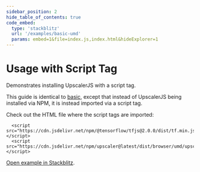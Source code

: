 ```yaml
---
sidebar_position: 2
hide_table_of_contents: true
code_embed:
  type: 'stackblitz'
  url: '/examples/basic-umd'
  params: embed=1&file=index.js,index.html&hideExplorer=1
---
```


# Usage with Script Tag

Demonstrates installing UpscalerJS with a script tag.

This guide is identical to [basic](basic), except that instead of UpscalerJS being installed via NPM, it is instead imported via a script tag.

Check out the HTML file where the script tags are imported:

```
  <script src="https://cdn.jsdelivr.net/npm/@tensorflow/tfjs@2.0.0/dist/tf.min.js"></script>
  <script src="https://cdn.jsdelivr.net/npm/upscaler@latest/dist/browser/umd/upscaler.min.js"></script>
```

<a href="https://stackblitz.com/github/thekevinscott/upscalerjs/tree/main/examples/basic-umd?file=index.js&title=UpscalerJS: Basic Implementation using a Script Tag">Open example in Stackblitz</a>.
